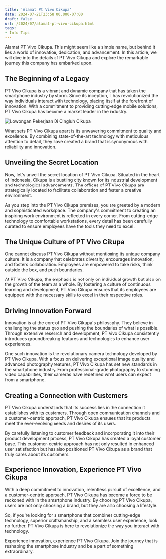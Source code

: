 ```yaml
---
title: 'Alamat Pt Vivo Cikupa'
date: 2024-07-21T23:58:00.000-07:00
draft: false
url: /2024/07/alamat-pt-vivo-cikupa.html
tags: 
- Info Tips
---
```


Alamat PT Vivo Cikupa. This might seem like a simple name, but behind it lies a world of innovation, dedication, and advancement. In this article, we will dive into the details of PT Vivo Cikupa and explore the remarkable journey this company has embarked upon.

The Beginning of a Legacy
-------------------------

PT Vivo Cikupa is a vibrant and dynamic company that has taken the smartphone industry by storm. Since its inception, it has revolutionized the way individuals interact with technology, placing itself at the forefront of innovation. With a commitment to providing cutting-edge mobile solutions, PT Vivo Cikupa has become a market leader in the industry.

![Lowongan Pekerjaan Di Cingluh Cikupa](https://blogger.googleusercontent.com/img/b/R29vZ2xl/AVvXsEglNo1ycChnPQH5JgTSGaGOlOweQ8JkSyjz8F1LJ7CrOWuj1nHVxoo9gZ8bYL5FYjub10_ag_-_o7GQ6pXm4Fie_YhdZ9K1A-W1gjO5aAZWa2XlVtZ4vaepfnc2RDuk2-Y66XCG3OXrVaKv/w1200-h630-p-k-no-nu/lowongan-kerja-pt-vivo-mobile-indonesia.png)

What sets PT Vivo Cikupa apart is its unwavering commitment to quality and excellence. By combining state-of-the-art technology with meticulous attention to detail, they have created a brand that is synonymous with reliability and innovation.

Unveiling the Secret Location
-----------------------------

Now, let's unveil the secret location of PT Vivo Cikupa. Situated in the heart of Indonesia, Cikupa is a bustling city known for its industrial development and technological advancements. The offices of PT Vivo Cikupa are strategically located to facilitate collaboration and foster a creative environment.

As you step into the PT Vivo Cikupa premises, you are greeted by a modern and sophisticated workspace. The company's commitment to creating an inspiring work environment is reflected in every corner. From cutting-edge technology to comfortable workstations, every detail has been carefully curated to ensure employees have the tools they need to excel.

The Unique Culture of PT Vivo Cikupa
------------------------------------

One cannot discuss PT Vivo Cikupa without mentioning its unique company culture. It is a company that celebrates diversity, encourages innovation, and fosters collaboration. Employees are empowered to take risks, think outside the box, and push boundaries.

At PT Vivo Cikupa, the emphasis is not only on individual growth but also on the growth of the team as a whole. By fostering a culture of continuous learning and development, PT Vivo Cikupa ensures that its employees are equipped with the necessary skills to excel in their respective roles.

Driving Innovation Forward
--------------------------

Innovation is at the core of PT Vivo Cikupa's philosophy. They believe in challenging the status quo and pushing the boundaries of what is possible. Through extensive research and development, PT Vivo Cikupa consistently introduces groundbreaking features and technologies to enhance user experiences.

One such innovation is the revolutionary camera technology developed by PT Vivo Cikupa. With a focus on delivering exceptional image quality and advanced photography features, PT Vivo Cikupa has set new standards in the smartphone industry. From professional-grade photography to stunning video capabilities, their cameras have redefined what users can expect from a smartphone.

Creating a Connection with Customers
------------------------------------

PT Vivo Cikupa understands that its success lies in the connection it establishes with its customers. Through open communication channels and a customer-centric approach, PT Vivo Cikupa ensures that its products meet the ever-evolving needs and desires of its users.

By carefully listening to customer feedback and incorporating it into their product development process, PT Vivo Cikupa has created a loyal customer base. This customer-centric approach has not only resulted in enhanced user satisfaction but has also positioned PT Vivo Cikupa as a brand that truly cares about its customers.

Experience Innovation, Experience PT Vivo Cikupa
------------------------------------------------

With a deep commitment to innovation, relentless pursuit of excellence, and a customer-centric approach, PT Vivo Cikupa has become a force to be reckoned with in the smartphone industry. By choosing PT Vivo Cikupa, users are not only choosing a brand, but they are also choosing a lifestyle.

So, if you're looking for a smartphone that combines cutting-edge technology, superior craftsmanship, and a seamless user experience, look no further. PT Vivo Cikupa is here to revolutionize the way you interact with technology.

Experience innovation, experience PT Vivo Cikupa. Join the journey that is reshaping the smartphone industry and be a part of something extraordinary.